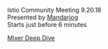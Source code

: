 
Istio Community Meeting 9.20.18  
Presented by [Mandarjog](https://github.com/mandarjog)  
Starts just before 6 minutes

[Mixer Deep Dive](https://www.youtube.com/watch?v=3OZbHxP1WeU&t=350s)
